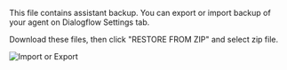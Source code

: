 This file contains assistant backup. 
You can export or import backup of your agent on Dialogflow Settings tab. 

Download these files, then click "RESTORE FROM ZIP" and select zip file.

![Import or Export](import-or-export.JPG)
